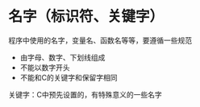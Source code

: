 # 名字（标识符、关键字）

程序中使用的名字，变量名、函数名等等，要遵循一些规范
- 由字母、数字、下划线组成
- 不能以数字开头
- 不能和C的关键字和保留字相同

关键字：C中预先设置的，有特殊意义的一些名字